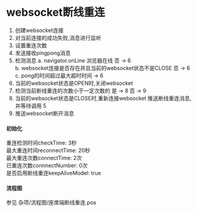 # websocket断线重连

1. 创建websocket连接
2. 对当前连接的成功失败,消息进行监听
3. 设置重连次数
4. 发送接收pingpong消息
5. 检测消息
    a. navigator.onLine 浏览器在线 否 -> 6  
    b. websocket连接是否存在并且当前的websocket状态不是CLOSE 否 -> 6  
    c. pong的时间超过最大超时时间 -> 6   
6. 当前的websocket状态是OPEN时,关闭websocket
7. 检测当前断线重连的次数小于一定次数的 是 -> 8 否 -> 9
8. 当前的websocket状态是CLOSE时,重新连接websocket 推送断线重连消息,并等待调用 5
9. 推送websocket断开消息

#### 初始化
重连检测时间checkTime: 3秒  
最大重连时间reconnectTime: 20秒  
最大重连次数connectTime: 2次  
已重连次数connnectNumber: 0次  
是否启用断线重连keepAliveModel: true

#### 流程图
参见 杂项/流程图/座席端断线重连.pos